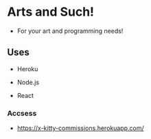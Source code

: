 # Arts and Such!

- For your art and programming needs!

## Uses

- Heroku

- Node.js

- React

### Accsess

- https://x-kitty-commissions.herokuapp.com/
